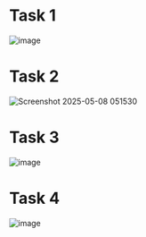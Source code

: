 # Task 1
![image](https://github.com/user-attachments/assets/73d44d93-7d43-407c-8aa1-08b616228451)

# Task 2
![Screenshot 2025-05-08 051530](https://github.com/user-attachments/assets/3749fe4c-11ae-453d-90d4-ee4c6827d875)

# Task 3
![image](https://github.com/user-attachments/assets/ae11de40-7659-46f1-b1c8-9179b3b403ad)

# Task 4
![image](https://github.com/user-attachments/assets/cb75eaf9-802e-417b-bb0a-bb4b50f3173d)
